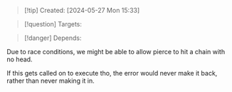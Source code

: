 
>[!tip] Created: [2024-05-27 Mon 15:33]

>[!question] Targets: 

>[!danger] Depends: 

Due to race conditions, we might be able to allow pierce to hit a chain with no head.

If this gets called on to execute tho, the error would never make it back, rather than never making it in.

